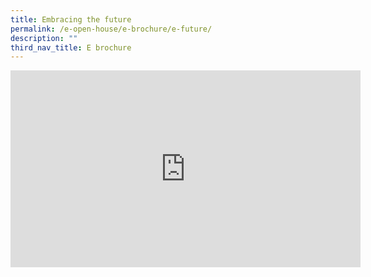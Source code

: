 ```yaml
---
title: Embracing the future
permalink: /e-open-house/e-brochure/e-future/
description: ""
third_nav_title: E brochure
---
```

<iframe allowfullscreen="" allow="accelerometer; autoplay; clipboard-write; encrypted-media; gyroscope; picture-in-picture; web-share" frameborder="0" title="YouTube video player" src="https://www.youtube.com/embed/TOpcZbot9Mo" height="315" width="560"></iframe>
